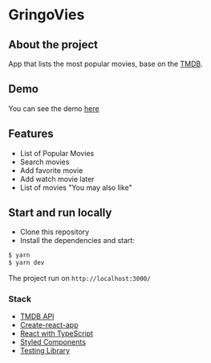 # GringoVies

## About the project
App that lists the most popular movies, base on the [TMDB](https://www.themoviedb.org/documentation/api).

## Demo
You can see the demo [here](https://gringovies.herokuapp.com/)

## Features
* List of Popular Movies
* Search movies
* Add favorite movie
* Add watch movie later
* List of movies "You may also like"

## Start and run locally

* Clone this repository
* Install the dependencies and start:
```sh
$ yarn
$ yarn dev
```
The project run on ```http://localhost:3000/```
### Stack
* [TMDB API](https://www.themoviedb.org/documentation/api)
* [Create-react-app](https://github.com/facebook/create-react-app)
* [React with TypeScript](https://www.typescriptlang.org/docs/handbook/react.html)
* [Styled Components](https://www.styled-components.com/)
* [Testing Library](https://testing-library.com/)

